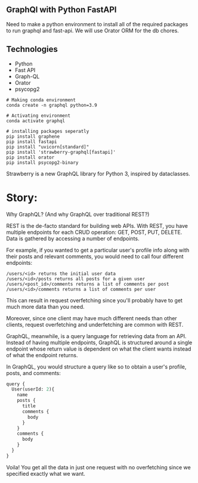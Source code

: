 ## GraphQl with Python FastAPI
Need to make a  python environment to install all of the required packages to run graphql and fast-api. We will use Orator ORM for the db chores.

## Technologies
* Python
* Fast API
* Graph-QL
* Orator
* psycopg2

```
# Making conda environment
conda create -n graphql python=3.9

# Activating environment
conda activate graphql

# installing packages seperatly
pip install graphene
pip install fastapi
pip install "uvicorn[standard]"
pip install 'strawberry-graphql[fastapi]'
pip install orator
pip install psycopg2-binary
```
Strawberry  is a new GraphQL library for Python 3, inspired by dataclasses.


# Story:
Why GraphQL?
(And why GraphQL over traditional REST?)

REST is the de-facto standard for building web APIs. With REST, you have multiple endpoints for each CRUD operation: GET, POST, PUT, DELETE. Data is gathered by accessing a number of endpoints.

For example, if you wanted to get a particular user's profile info along with their posts and relevant comments, you would need to call four different endpoints:

```
/users/<id> returns the initial user data
/users/<id>/posts returns all posts for a given user
/users/<post_id>/comments returns a list of comments per post
/users/<id>/comments returns a list of comments per user
```
This can result in request overfetching since you'll probably have to get much more data than you need.

Moreover, since one client may have much different needs than other clients, request overfetching and underfetching are common with REST.

GraphQL, meanwhile, is a query language for retrieving data from an API. Instead of having multiple endpoints, GraphQL is structured around a single endpoint whose return value is dependent on what the client wants instead of what the endpoint returns.

In GraphQL, you would structure a query like so to obtain a user's profile, posts, and comments:

```python
query {
  User(userId: 2){
    name
    posts {
      title
      comments {
        body
      }
    }
    comments {
      body
    }
  }
}
```
Voila! You get all the data in just one request with no overfetching since we specified exactly what we want.